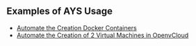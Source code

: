 ## Examples of AYS Usage

* [Automate the Creation Docker Containers](DockerExample.md)
* [Automate the Creation of 2 Virtual Machines in OpenvCloud](OVCExample.md)